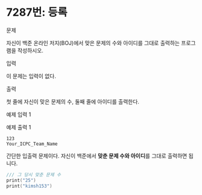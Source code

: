 # 7287번: 등록

문제

자신이 백준 온라인 저지(BOJ)에서 맞은 문제의 수와 아이디를 그대로 출력하는 프로그램을 작성하시오.

입력

이 문제는 입력이 없다.

출력

첫 줄에 자신이 맞은 문제의 수, 둘째 줄에 아이디를 출력한다.



예제 입력 1 


예제 출력 1 
```
123
Your_ICPC_Team_Name
```

간단한 입출력 문제이다. 자신이 백준에서 **맞춘 문제 수와 아이디**를 그대로 출력하면 됩니다.

```swift
/// 그 당시 맞춘 문제 수
print("25")
print("kimsh153")
```
